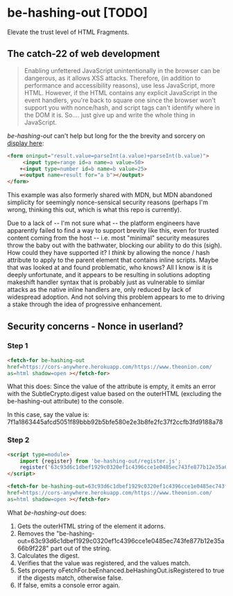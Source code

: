 # be-hashing-out [TODO]

Elevate the trust level of HTML Fragments.

## The catch-22 of web development

>  Enabling unfettered JavaScript unintentionally in the browser can be dangerous, as it allows XSS attacks.  Therefore, (in addition to performance and accessibility reasons), use less JavaScript, more HTML.  However, if the HTML contains any explicit JavaScript in the event handlers, you're back to square one since the browser won't support you with nonce/hash, and script tags can't identify where in the DOM it is.  So.... just give up and write the whole thing in JavaScript.

*be-hashing-out* can't help but long for the the brevity and sorcery on [display here](https://www.w3schools.com/TAGs/tag_output.asp):

```html
<form oninput="result.value=parseInt(a.value)+parseInt(b.value)">
     <input type=range id=a name=a value=50>
    +<input type=number id=b name=b value=25>
    =<output name=result for="a b"></output>
</form>
```


 This example was also formerly shared with MDN, but MDN abandoned simplicity for seemingly nonce-sensical security reasons (perhaps I'm wrong, thinking this out, which is what this repo is currently).

 Due to a lack of -- I'm not sure what -- the platform engineers have apparently failed to find a way to support brevity like this, even for trusted content coming from the host -- i.e. most "minimal" security measures throw the baby out with the bathwater, blocking our ability to do this (sigh).  How could they have supported it?  I *think* by allowing the nonce / hash attribute to apply to the parent element that contains inline scripts.  Maybe that was looked at and found problematic, who knows?  All I know is it is deeply unfortunate, and it appears to be resulting in solutions adopting makeshift handler syntax that is probably just as vulnerable to similar attacks as the native inline handlers are, only reduced by lack of widespread adoption.  And not solving this problem appears to me to driving a stake through the idea of progressive enhancement.

 ## Security concerns - Nonce in userland?

 ### Step 1

 ```html
 <fetch-for be-hashing-out
href=https://cors-anywhere.herokuapp.com/https://www.theonion.com/ 
as=html shadow=open ></fetch-for>
 ```

What this does:  Since the value of the attribute is empty, it emits an error with the SubtleCrypto.digest value based on the outerHTML (excluding the be-hashing-out attribute) to the console.

In this case, say the value is:  7f1a1863445afcd5051f89bbb92b5bfe580e2e3b8fe2fc37f2ccfb3fd9188a78

### Step 2

```html
<script type=module>
    import {register} from 'be-hashing-out/register.js';
    register('63c93d6c1dbef1929c0320ef1c4396cce1e0485ec743fe877b12e35a66b9f228');
</script>

<fetch-for be-hashing-out=63c93d6c1dbef1929c0320ef1c4396cce1e0485ec743fe877b12e35a66b9f228
href=https://cors-anywhere.herokuapp.com/https://www.theonion.com/ 
as=html shadow=open ></fetch-for>
```

What *be-hashing-out* does:

1.  Gets the outerHTML string of the element it adorns.
2.  Removes the "be-hashing-out=63c93d6c1dbef1929c0320ef1c4396cce1e0485ec743fe877b12e35a66b9f228" part out of the string.
3.  Calculates the digest.
4.  Verifies that the value was registered, and the values match.
5.  Sets property oFetchFor.beEnhanced.beHashingOut.isRegistered to true if the digests match, otherwise false.
6.  If false, emits a console error again.